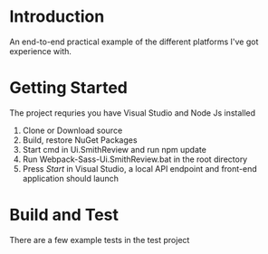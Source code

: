 # Introduction
An end-to-end practical example of the different platforms I've got experience with.

# Getting Started
The project requries you have Visual Studio and Node Js installed
1.	Clone or Download source
2.  Build, restore NuGet Packages
3.	Start cmd in Ui.SmithReview and run npm update
4.  Run Webpack-Sass-Ui.SmithReview.bat in the root directory
5.  Press *Start* in Visual Studio, a local API endpoint and front-end application should launch

# Build and Test
There are a few example tests in the test project
